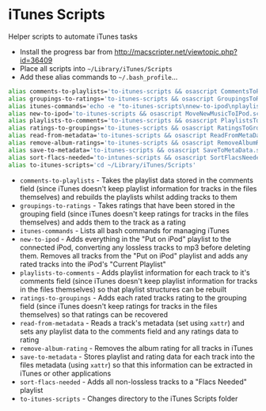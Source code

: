 # iTunes Scripts
Helper scripts to automate iTunes tasks

- Install the progress bar from http://macscripter.net/viewtopic.php?id=36409
- Place all scripts into `~/Library/iTunes/Scripts`
- Add these alias commands to `~/.bash_profile`...
```BASH
alias comments-to-playlists='to-itunes-scripts && osascript CommentsToPlaylists.scpt'
alias groupings-to-ratings='to-itunes-scripts && osascript GroupingsToRatings.scpt'
alias itunes-commands='echo -e "to-itunes-scripts\nnew-to-ipod\nplaylists-to-comments\nratings-to-groupings\ngroupings-to-ratings\nsort-flacs-needed\nsave-to-metadata\nread-from-metadata\ncomments-to-playlists\nremove-album-ratings"'
alias new-to-ipod='to-itunes-scripts && osascript MoveNewMusicToIPod.scpt'
alias playlists-to-comments='to-itunes-scripts && osascript PlaylistsToComments.scpt'
alias ratings-to-groupings='to-itunes-scripts && osascript RatingsToGroupings.scpt'
alias read-from-metadata='to-itunes-scripts && osascript ReadFromMetaData.scpt'
alias remove-album-ratings='to-itunes-scripts && osascript RemoveAlbumRatings.scpt'
alias save-to-metadata='to-itunes-scripts && osascript SaveToMetaData.scpt'
alias sort-flacs-needed='to-intunes-scripts && osascript SortFlacsNeeded.scpt'
alias to-itunes-scripts='cd ~/Library/iTunes/Scripts'
```

- `comments-to-playlists` - Takes the playlist data stored in the comments field (since iTunes doesn't keep playlist information for tracks in the files themselves) and rebuilds the playlists whilst adding tracks to them
- `groupings-to-ratings` - Takes ratings that have been stored in the grouping field (since iTunes doesn't keep ratings for tracks in the files themselves) and adds them to the track as a rating
- `itunes-commands` - Lists all bash commands for managing iTunes
- `new-to-ipod` - Adds everything in the "Put on iPod" playlist to the connected iPod, converting any lossless tracks to mp3 before deleting them. Removes all tracks from the "Put on iPod" playlist and adds any rated tracks into the iPod's "Current Playlist"
- `playlists-to-comments` - Adds playlist information for each track to it's comments field (since iTunes doesn't keep playlist information for tracks in the files themselves) so that playlist structures can be rebuilt
- `ratings-to-groupings` - Adds each rated tracks rating to the grouping field (since iTunes doesn't keep ratings for tracks in the files themselves) so that ratings can be recovered
- `read-from-metadata` - Reads a track's metadata (set using `xattr`) and sets any playlist data to the comments field and any ratings data to rating
- `remove-album-rating` - Removes the album rating for all tracks in iTunes
- `save-to-metadata` - Stores playlist and rating data for each track into the files metadata (using `xattr`) so that this information can be extracted in iTunes or other applications
- `sort-flacs-needed` - Adds all non-lossless tracks to a "Flacs Needed" playlist
- `to-itunes-scripts` - Changes directory to the iTunes Scripts folder

